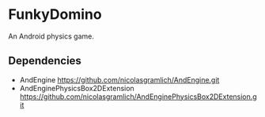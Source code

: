 # FunkyDomino
An Android physics game.


## Dependencies
* AndEngine https://github.com/nicolasgramlich/AndEngine.git
* AndEnginePhysicsBox2DExtension https://github.com/nicolasgramlich/AndEnginePhysicsBox2DExtension.git
	
